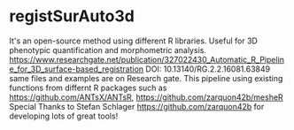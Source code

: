# registSurAuto3d
It's an open-source method using different R libraries. Useful for 3D phenotypic quantification and morphometric analysis.
https://www.researchgate.net/publication/327022430_Automatic_R_Pipeline_for_3D_surface-based_registration
DOI: 10.13140/RG.2.2.16081.63849 
same files and examples are on Research gate. 
This pipeline using existing functions from differnt R packages such as https://github.com/ANTsX/ANTsR, https://github.com/zarquon42b/mesheR 
Special Thanks to Stefan Schlager https://github.com/zarquon42b for developing lots of great tools!
